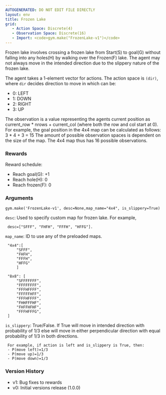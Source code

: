 ```yaml
---
AUTOGENERATED: DO NOT EDIT FILE DIRECTLY
layout: env
title: Frozen Lake
grid:
   - Action Space: Discrete(4)
   - Observation Space: Discrete(16)
   - Import: <code>gym.make("FrozenLake-v1")</code>
---
```

 Frozen lake involves crossing a frozen lake from Start(S) to goal(G) without falling into any holes(H) by walking over
 the Frozen(F) lake. The agent may not always move in the intended direction due to the slippery nature of the frozen lake.

 The agent takes a 1-element vector for actions.
 The action space is `(dir)`, where `dir` decides direction to move in which can be:

 - 0: LEFT
 - 1: DOWN
 - 2: RIGHT
 - 3: UP

 The observation is a value representing the agents current position as
     current_row * nrows + current_col (where both the row and col start at 0).
 For example, the goal position in the 4x4 map can be calculated as follows: 3 * 4 + 3 = 15
 The amount of possible observation spaces is dependent on the size of the map.
 The 4x4 map thus has 16 possible observations.

### Rewards

 Reward schedule:
 - Reach goal(G): +1
 - Reach hole(H): 0
 - Reach frozen(F): 0

 ### Arguments

 ```
 gym.make('FrozenLake-v1', desc=None,map_name="4x4", is_slippery=True)
 ```

 `desc`: Used to specify custom map for frozen lake. For example,

     desc=["SFFF", "FHFH", "FFFH", "HFFG"].

 `map_name`: ID to use any of the preloaded maps.

     "4x4":[
         "SFFF",
         "FHFH",
         "FFFH",
         "HFFG"
         ]

     "8x8": [
         "SFFFFFFF",
         "FFFFFFFF",
         "FFFHFFFF",
         "FFFFFHFF",
         "FFFHFFFF",
         "FHHFFFHF",
         "FHFFHFHF",
         "FFFHFFFG",
     ]

 `is_slippery`: True/False. If True will move in intended direction with
 probability of 1/3 else will move in either perpendicular direction with
 equal probability of 1/3 in both directions.

     For example, if action is left and is_slippery is True, then:
     - P(move left)=1/3
     - P(move up)=1/3
     - P(move down)=1/3
 ### Version History
 * v1: Bug fixes to rewards
 * v0: Initial versions release (1.0.0)